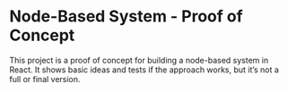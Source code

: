 # Node-Based System - Proof of Concept

This project is a proof of concept for building a node-based system in React. It shows basic ideas and tests if the approach works, but it’s not a full or final version.

<!-- # Getting Started

Follow these steps to download and run the project on your local machine.

1. Clone the Repository

```bash
git clone https://github.com/yourusername/your-repo-name.git
cd your-repo-name
```

2. Install Dependencies

```bash
npm install
```

3. Run the Project

```bash
npm run dev
# or
yarn dev
# or
pnpm dev
# or
bun dev
``` -->
